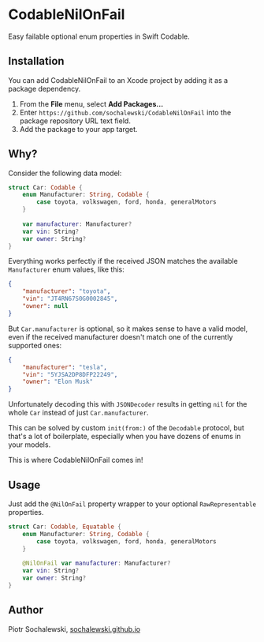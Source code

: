 # CodableNilOnFail

Easy failable optional enum properties in Swift Codable.

## Installation

You can add CodableNilOnFail to an Xcode project by adding it as a package dependency.

  1. From the **File** menu, select **Add Packages…**
  2. Enter `https://github.com/sochalewski/CodableNilOnFail` into the package repository URL text field.
  3. Add the package to your app target.

## Why?

Consider the following data model:

```swift
struct Car: Codable {
    enum Manufacturer: String, Codable {
        case toyota, volkswagen, ford, honda, generalMotors
    }
    
    var manufacturer: Manufacturer?
    var vin: String?
    var owner: String?
}
```

Everything works perfectly if the received JSON matches the available `Manufacturer` enum values, like this:

```json
{
    "manufacturer": "toyota",
    "vin": "JT4RN67S0G0002845",
    "owner": null
}
```

But `Car.manufacturer` is optional, so it makes sense to have a valid model, even if the received manufacturer doesn't match one of the currently supported ones:

```json
{
    "manufacturer": "tesla",
    "vin": "5YJSA2DP8DFP22249",
    "owner": "Elon Musk"
}
```

Unfortunately decoding this with `JSONDecoder` results in getting `nil` for the whole `Car` instead of just `Car.manufacturer`.

This can be solved by custom `init(from:)` of the `Decodable` protocol, but that's a lot of boilerplate, especially when you have dozens of enums in your models.

This is where CodableNilOnFail comes in!

## Usage

Just add the `@NilOnFail` property wrapper to your optional `RawRepresentable` properties.

```swift
struct Car: Codable, Equatable {
    enum Manufacturer: String, Codable {
        case toyota, volkswagen, ford, honda, generalMotors
    }
    
    @NilOnFail var manufacturer: Manufacturer?
    var vin: String?
    var owner: String?
}
```

## Author

Piotr Sochalewski, <a href="http://sochalewski.github.io">sochalewski.github.io</a>
